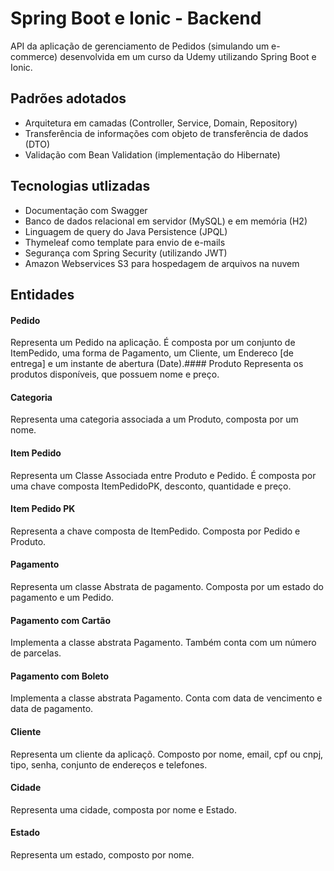 # Spring Boot e Ionic - Backend

API da aplicação de gerenciamento de Pedidos (simulando um e-commerce) desenvolvida em um curso da Udemy utilizando Spring Boot e Ionic.

## Padrões adotados
* Arquitetura em camadas (Controller, Service, Domain, Repository)
* Transferência de informações com objeto de transferência de dados (DTO)
* Validação com Bean Validation (implementação do Hibernate)


## Tecnologias utlizadas

* Documentação com Swagger
* Banco de dados relacional em servidor (MySQL) e em memória (H2)
* Linguagem de query do Java Persistence (JPQL)
* Thymeleaf como template para envio de e-mails
* Segurança com Spring Security (utilizando JWT)
* Amazon Webservices S3 para hospedagem de arquivos na nuvem

## Entidades

#### Pedido
Representa um Pedido na aplicação. É composta por um conjunto de ItemPedido, uma forma de Pagamento, um Cliente, um Endereco [de entrega] e um instante de abertura (Date).#### Produto
Representa os produtos disponíveis, que possuem nome e preço.

#### Categoria
Representa uma categoria associada a um Produto, composta por um nome.

#### Item Pedido
Representa um Classe Associada entre Produto e Pedido. É composta por uma chave composta ItemPedidoPK, desconto, quantidade e preço.

#### Item Pedido PK
Representa a chave composta de ItemPedido. Composta por Pedido e Produto.

#### Pagamento
Representa um classe Abstrata de pagamento. Composta por um estado do pagamento e um Pedido.

#### Pagamento com Cartão
Implementa a classe abstrata Pagamento. Também conta com um número de parcelas.

#### Pagamento com Boleto
Implementa a classe abstrata Pagamento. Conta com data de vencimento e data de pagamento.

#### Cliente
Representa um cliente da aplicaçõ. Composto por nome, email, cpf ou cnpj, tipo, senha, conjunto de endereços e telefones.

#### Cidade
Representa uma cidade, composta por nome e Estado.

#### Estado
Representa um estado, composto por nome.
